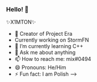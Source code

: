 ### Hello! 👋

   ✨X1MTON✨ 

- 🔭 Creator of Project Era
 - Currently working on StormFN
- 🌱 I’m currently learning C++
- 💬 Ask me about anything
- 📫 How to reach me: mix#0494
- 😄 Pronouns: He/Him
- ⚡ Fun fact: I am Polish
-->
